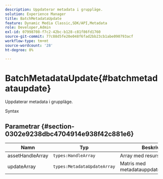 ```yaml
---
description: Uppdaterar metadata i gruppläge.
solution: Experience Manager
title: BatchMetadataUpdate
feature: Dynamic Media Classic,SDK/API,Metadata
role: Developer,Admin
exl-id: 07998708-f7c2-42bc-b128-c81f86fd1760
source-git-commit: 77c88d5fe20e048f6fad2bb23cb1abe090793acf
workflow-type: tm+mt
source-wordcount: '28'
ht-degree: 0%

---
```


# BatchMetadataUpdate{#batchmetadataupdate}

Uppdaterar metadata i gruppläge.

Syntax

## Parametrar {#section-0302e9238dbc4704914e938f42c881e6}

| Namn | Typ | Beskrivning |
|---|---|---|
| assetHandleArray | `types:HandleArray` | Array med resurshandtag. |
| updateArray | `types:MetadataUpdateArray` | Matris med metadatauppdateringshandtag. |
